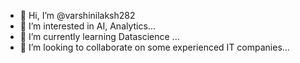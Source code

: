 - 👋 Hi, I’m @varshinilaksh282
- 👀 I’m interested in AI, Analytics...
- 🌱 I’m currently learning Datascience ...
- 💞️ I’m looking to collaborate on some experienced IT companies...
  

<!---
varshinilaksh282/varshinilaksh282 is a ✨ special ✨ repository because its `README.md` (this file) appears on your GitHub profile.
You can click the Preview link to take a look at your changes.
--->
